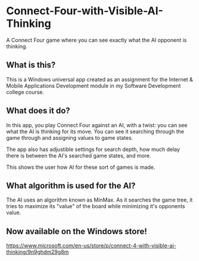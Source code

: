 # Connect-Four-with-Visible-AI-Thinking
A Connect Four game where you can see exactly what the AI opponent is thinking.

## What is this?
This is a Windows universal app created as an assignment for the Internet & Mobile Applications Development module in my Software Development college course.

## What does it do?
In this app, you play Connect Four against an AI, with a twist: you can see what the AI is thinking for its move. You can see it searching through the game through and assigning values to game states.

The app also has adjustible settings for search depth, how much delay there is between the AI's searched game states, and more.

This shows the user how AI for these sort of games is made.

## What algorithm is used for the AI?
The AI uses an algorithm known as MinMax. As it searches the game tree, it tries to maximize its "value" of the board while minimizing it's opponents value.

## Now available on the Windows store!
https://www.microsoft.com/en-us/store/p/connect-4-with-visible-ai-thinking/9n9ghdm29g8m
